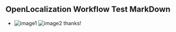 ## OpenLocalization Workflow Test MarkDown
* ![image1](.\5464d714-c85b-441b-892c-bff71527aabe.PNG)   ![image2](.\e3c95f5c-0388-4abe-b4c1-3c1d1c49a6da.png) 
thanks!